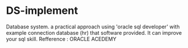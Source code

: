 # DS-implement
 Database system.
 a practical approach using 'oracle sql developer' with example connection database (hr) that software provided.
 It can improve your sql skill. Refference : ORACLE ACEDEMY
